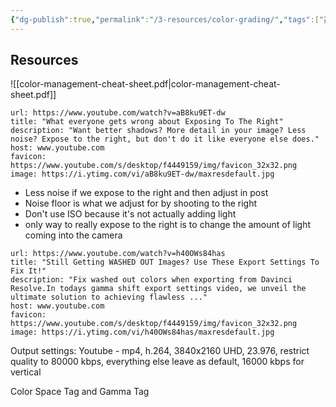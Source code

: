 ```yaml
---
{"dg-publish":true,"permalink":"/3-resources/color-grading/","tags":["🎬_Film","📍_MOC","🌲_Evergreen"],"updated":"2025-10-20T07:43:26.539-07:00"}
---
```


## Resources
![[color-management-cheat-sheet.pdf\|color-management-cheat-sheet.pdf]]

```cardlink
url: https://www.youtube.com/watch?v=aB8ku9ET-dw
title: "What everyone gets wrong about Exposing To The Right"
description: "Want better shadows? More detail in your image? Less noise? Expose to the right, but don't do it like everyone else does."
host: www.youtube.com
favicon: https://www.youtube.com/s/desktop/f4449159/img/favicon_32x32.png
image: https://i.ytimg.com/vi/aB8ku9ET-dw/maxresdefault.jpg
```
 - Less noise if we expose to the right and then adjust in post
 - Noise floor is what we adjust for by shooting to the right
 - Don't use ISO because it's not actually adding light
 - only way to really expose to the right is to change the amount of light coming into the camera


```cardlink
url: https://www.youtube.com/watch?v=h40OWs84has
title: "Still Getting WASHED OUT Images? Use These Export Settings To Fix It!"
description: "Fix washed out colors when exporting from Davinci Resolve.In todays gamma shift export settings video, we unveil the ultimate solution to achieving flawless ..."
host: www.youtube.com
favicon: https://www.youtube.com/s/desktop/f4449159/img/favicon_32x32.png
image: https://i.ytimg.com/vi/h40OWs84has/maxresdefault.jpg
```

Output settings: Youtube - mp4, h.264, 3840x2160 UHD, 23.976, restrict quality to 80000 kbps, everything else leave as default, 16000 kbps for vertical

Color Space Tag and Gamma Tag